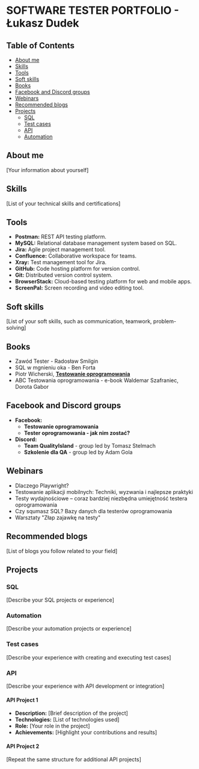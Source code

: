 # SOFTWARE TESTER PORTFOLIO - Łukasz Dudek

## Table of Contents

* [About me](#about-me)
* [Skills](#skills)
* [Tools](#tools)
* [Soft skills](#soft-skills)
* [Books](#books)
* [Facebook and Discord groups](#facebook-and-discord-groups)
* [Webinars](#webinars)
* [Recommended blogs](#recommended-blogs)
* [Projects](#projects)
    * [SQL](#sql)
    * [Test cases](#test-cases)
    * [API](#api)
    * [Automation](#automation)

## About me

[Your information about yourself]

## Skills

[List of your technical skills and certifications]

## Tools

* **Postman:** REST API testing platform.
* **MySQL:** Relational database management system based on SQL.
* **Jira:** Agile project management tool.
* **Confluence:** Collaborative workspace for teams.
* **Xray:** Test management tool for Jira.
* **GitHub:** Code hosting platform for version control.
* **Git:** Distributed version control system.
* **BrowserStack:** Cloud-based testing platform for web and mobile apps.
* **ScreenPal:** Screen recording and video editing tool.


## Soft skills

[List of your soft skills, such as communication, teamwork, problem-solving]

## Books

* Zawód Tester - Radosław Smilgin
* SQL w mgnieniu oka - Ben Forta
* Piotr Wicherski, <a href="https://ksiazka.testowanieoprogramowania.pl/" target="_blank"><b>Testowanie oprogramowania</b></a>
* ABC Testowania oprogramowania - e-book Waldemar Szafraniec, Dorota Gabor
  


## Facebook and Discord groups

* **Facebook:**
  * **Testowanie oprogramowania**
  * **Tester oprogramowania - jak nim zostać?**
* **Discord:**
  * **Team QualityIsland** - group led by Tomasz Stelmach
  * **Szkolenie dla QA** - group led by Adam Gola

## Webinars

* Dlaczego Playwright?
* Testowanie aplikacji mobilnych: Techniki, wyzwania i najlepsze praktyki
* Testy wydajnościowe – coraz bardziej niezbędna umiejętność testera oprogramowania
* Czy squmasz SQL? Bazy danych dla testerów oprogramowania
* Warsztaty "Złap zajawkę na testy"

## Recommended blogs

[List of blogs you follow related to your field]

## Projects

### SQL

[Describe your SQL projects or experience]

### Automation

[Describe your automation projects or experience]

### Test cases

[Describe your experience with creating and executing test cases]

### API

[Describe your experience with API development or integration]

#### API Project 1

* **Description:** [Brief description of the project]
* **Technologies:** [List of technologies used]
* **Role:** [Your role in the project]
* **Achievements:** [Highlight your contributions and results]

#### API Project 2

[Repeat the same structure for additional API projects]

